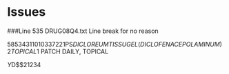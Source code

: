 # Issues


###Line 535 DRUG08Q4.txt
Line break for no reason

5853431$1010337221$PS$DICLOREUM TISSUGEL (DICLOFENAC EPOLAMINUM)$2$TOPICAL$1 PATCH DAILY, TOPICAL

$Y$D$$$21234$

